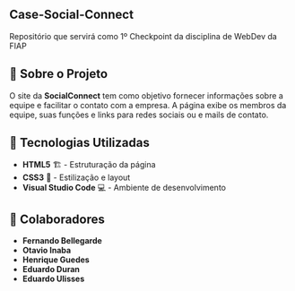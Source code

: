 <div>
   <h2>Case-Social-Connect</h2>
    <p></p>Repositório que servirá como 1º Checkpoint da disciplina de WebDev da FIAP</p>
  
   <h2>📌 Sobre o Projeto</h2>
    <p>O site da <strong>SocialConnect</strong> tem como objetivo fornecer informações sobre a equipe e facilitar o contato com a empresa. A página exibe os membros da equipe, suas funções e links para redes sociais ou e mails de contato.</p>
    
   <h2>🚀 Tecnologias Utilizadas</h2>
    <ul>
        <li><strong>HTML5</strong> 🏗️ - Estruturação da página</li>
        <li><strong>CSS3</strong> 🎨 - Estilização e layout</li>
        <li><strong>Visual Studio Code</strong> 💻 - Ambiente de desenvolvimento</li>
    </ul>
    
   <h2>👥 Colaboradores</h2>
    <ul>
        <li><strong>Fernando Bellegarde</strong></li>
        <li><strong>Otavio Inaba</strong></li>
        <li><strong>Henrique Guedes</strong></li>
        <li><strong>Eduardo Duran</strong></li>
        <li><strong>Eduardo Ulisses</strong></li>
    </ul>
</div>


